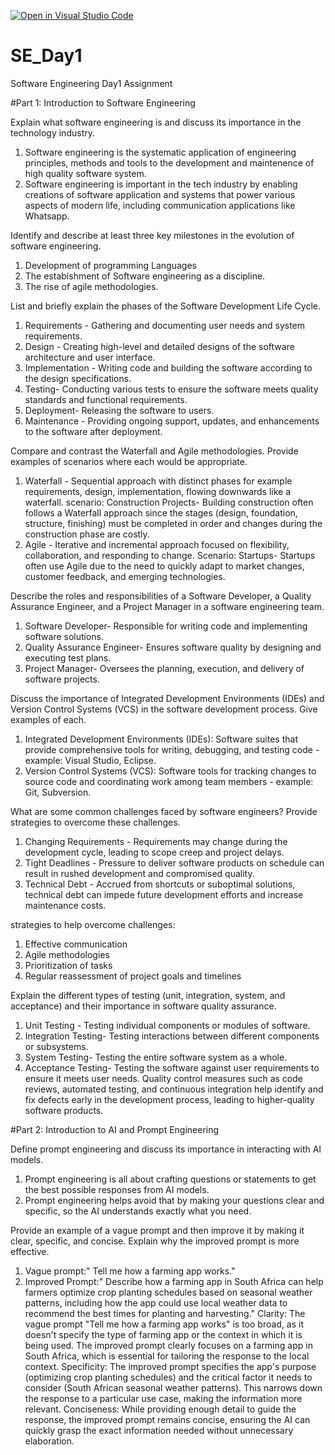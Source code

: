 [![Open in Visual Studio Code](https://classroom.github.com/assets/open-in-vscode-2e0aaae1b6195c2367325f4f02e2d04e9abb55f0b24a779b69b11b9e10269abc.svg)](https://classroom.github.com/online_ide?assignment_repo_id=15560665&assignment_repo_type=AssignmentRepo)
# SE_Day1
Software Engineering Day1 Assignment

#Part 1: Introduction to Software Engineering

Explain what software engineering is and discuss its importance in the technology industry.
1. Software engineering is the systematic application of engineering principles, methods and tools
    to the development and maintenence of high quality software system.
3. Software engineering is important in the tech industry by enabling creations of software application
    and systems that power various aspects of modern life, including communication applications like Whatsapp.

Identify and describe at least three key milestones in the evolution of software engineering.
1. Development of programming Languages
2. The estabishment of Software engineering as a discipline.
3. The rise of agile methodologies.

List and briefly explain the phases of the Software Development Life Cycle.
1. Requirements - Gathering and documenting user needs and system requirements.
2. Design - Creating high-level and detailed designs of the software architecture and user interface.
3. Implementation - Writing code and building the software according to the design specifications.
4. Testing- Conducting various tests to ensure the software meets quality standards and functional requirements.
5. Deployment- Releasing the software to users.
6. Maintenance - Providing ongoing support, updates, and enhancements to the software after deployment.

Compare and contrast the Waterfall and Agile methodologies. Provide examples of scenarios where each would be appropriate.
1. Waterfall - Sequential approach with distinct phases for example requirements, design, implementation, flowing downwards like a waterfall.
   scenario: Construction Projects- Building construction often follows a Waterfall approach since the stages (design, foundation, structure, finishing) must be completed in order and changes during the construction phase are costly.
2. Agile - Iterative and incremental approach focused on flexibility, collaboration, and responding to change.
  Scenario: Startups- Startups often use Agile due to the need to quickly adapt to market changes, customer feedback, and emerging technologies.

Describe the roles and responsibilities of a Software Developer, a Quality Assurance Engineer, and a Project Manager in a software engineering team.
1. Software Developer- Responsible for writing code and implementing software solutions.
2. Quality Assurance Engineer- Ensures software quality by designing and executing test plans.
3. Project Manager- Oversees the planning, execution, and delivery of software projects.

Discuss the importance of Integrated Development Environments (IDEs) and Version Control Systems (VCS) in the software development process. Give examples of each.
1. Integrated Development Environments (IDEs): Software suites that provide comprehensive tools for writing, debugging, and testing code - example: Visual Studio, Eclipse.
2. Version Control Systems (VCS): Software tools for tracking changes to source code and coordinating work among team members - example: Git, Subversion.

What are some common challenges faced by software engineers? Provide strategies to overcome these challenges.
1. Changing Requirements - Requirements may change during the development cycle, leading to scope creep and project delays.
2. Tight Deadlines - Pressure to deliver software products on schedule can result in rushed development and compromised quality.
3. Technical Debt - Accrued from shortcuts or suboptimal solutions, technical debt can impede future development efforts and increase maintenance costs.

strategies to help overcome challenges: 
1. Effective communication
2. Agile methodologies
3. Prioritization of tasks
4. Regular reassessment of project goals and timelines

Explain the different types of testing (unit, integration, system, and acceptance) and their importance in software quality assurance.
1. Unit Testing - Testing individual components or modules of software.
2. Integration Testing- Testing interactions between different components or subsystems.
3. System Testing- Testing the entire software system as a whole.
4. Acceptance Testing- Testing the software against user requirements to ensure it meets user needs.
Quality control measures such as code reviews, automated testing, and continuous integration help 
identify and fix defects early in the development process, leading to higher-quality software products.

#Part 2: Introduction to AI and Prompt Engineering

Define prompt engineering and discuss its importance in interacting with AI models.
1. Prompt engineering is all about crafting questions or statements to get the best possible responses from AI models.
2. Prompt engineering helps avoid that by making your questions clear and specific, so the AI understands exactly what you need.

Provide an example of a vague prompt and then improve it by making it clear, specific, and concise. Explain why the improved prompt is more effective.
1. Vague prompt:" Tell me how a farming app works."
2. Improved Prompt:" Describe how a farming app in South Africa can help farmers optimize crop planting schedules based
   on seasonal weather patterns, including how the app could use local weather data to recommend the best times for planting and harvesting."
Clarity: The vague prompt "Tell me how a farming app works" is too broad, as it doesn't specify the type of farming app or
the context in which it is being used. The improved prompt clearly focuses on a farming app in South Africa, which is essential
for tailoring the response to the local context.
Specificity: The improved prompt specifies the app's purpose (optimizing crop planting schedules) and the critical factor 
it needs to consider (South African seasonal weather patterns). This narrows down the response to a particular use case, 
making the information more relevant.
Conciseness: While providing enough detail to guide the response, the improved prompt remains concise, ensuring 
the AI can quickly grasp the exact information needed without unnecessary elaboration.



